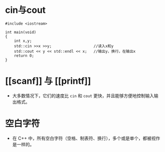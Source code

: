 # cin与cout
```
#include <iostream>

int main(void)
{
	int x,y;
	std::cin >>x >>y;                   //读入x和y
	std::cout << y << std::endl << x;   //输出y，换行，在输出x
	return 0;
}
```

# [[scanf]] 与 [[printf]]

- 大多数情况下，它们的速度比 `cin` 和 `cout` 更快，并且能够方便地控制输入输出格式。

# 空白字符

- 在 C++ 中，所有空白字符（空格、制表符、换行），多个或是单个，都被视作是一样的。